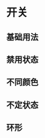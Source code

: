 # 开关

## 基础用法

<div></div>

## 禁用状态

<div></div>

## 不同颜色

<div></div>

## 不定状态

<div></div>

## 环形

<div></div>

